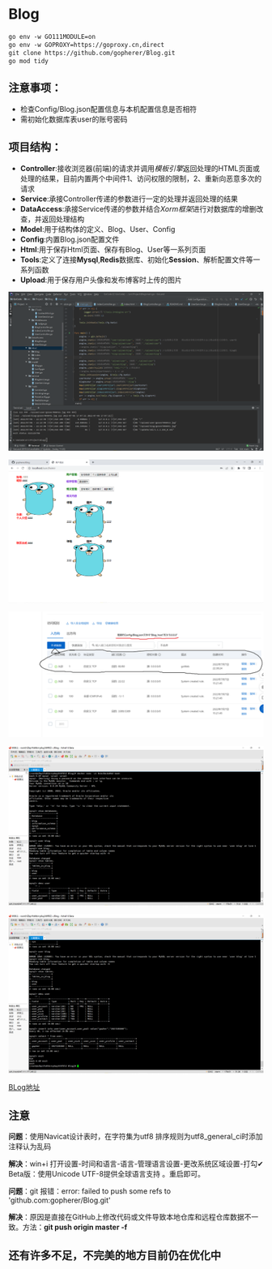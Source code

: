 # Blog 

```
go env -w GO111MODULE=on
go env -w GOPROXY=https://goproxy.cn,direct
git clone https://github.com/gopherer/Blog.git
go mod tidy
```
## 注意事项：
- 检查Config/Blog.json配置信息与本机配置信息是否相符
- 需初始化数据库表user的账号密码

## 项目结构：

- **Controller**:接收浏览器(前端)的请求并调用*模板引擎*返回处理的HTML页面或处理的结果，目前内置两个中间件1、访问权限的限制，2、重新向恶意多次的请求
- **Service**:承接Controller传递的参数进行一定的处理并返回处理的结果
- **DataAccess**:承接Service传递的参数并结合*Xorm框架*进行对数据库的增删改查，并返回处理结构
- **Model**:用于结构体的定义、Blog、User、Config
- **Config**:内置Blog.json配置文件
- **Html**:用于保存Html页面、保存有Blog、User等一系列页面
- **Tools**:定义了连接**Mysql**,**Redis**数据库、初始化**Session**、解析配置文件等一系列函数
- **Upload**:用于保存用户头像和发布博客时上传的图片

![image ](https://github.com/gopherer/Blog/blob/main/MDPhoto/code.png)

![image ](https://github.com/gopherer/Blog/blob/main/MDPhoto/home.png)

![image ](https://github.com/gopherer/Blog/blob/main/MDPhoto/aliyun.png)

![image ](https://github.com/gopherer/Blog/blob/main/MDPhoto/docker1.png)

![image ](https://github.com/gopherer/Blog/blob/main/MDPhoto/docker2.png)

[BLog地址](http://47.111.177.245/)

## 注意

**问题**：使用Navicat设计表时，在字符集为utf8 排序规则为utf8_general_ci时添加注释认为乱码 

**解决**：win+i 打开设置-时间和语言-语言-管理语言设置-更改系统区域设置-打勾✔ Beta版：使用Unicode UTF-8提供全球语言支持 。重启即可。

**问题**：git 报错：error: failed to push some refs to 'github.com:gopherer/Blog.git' 

**解决**：原因是直接在GitHub上修改代码或文件导致本地仓库和远程仓库数据不一致。方法：**git push origin master -f**

## 还有许多不足，不完美的地方目前仍在优化中